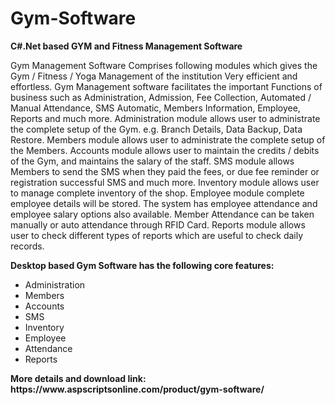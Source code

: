 # Gym-Software
<b>C#.Net based GYM and Fitness Management Software</b>

Gym Management Software Comprises following modules which gives the Gym / Fitness / Yoga Management of the institution Very efficient and effortless. Gym Management software facilitates the important Functions of business such as Administration, Admission, Fee Collection, Automated / Manual Attendance, SMS Automatic, Members Information, Employee, Reports and much more. Administration module allows user to administrate the complete setup of the Gym. e.g. Branch Details, Data Backup, Data Restore. Members module allows user to administrate the complete setup of the Members. Accounts module allows user to maintain the credits / debits of the Gym, and maintains the salary of the staff. SMS module allows Members to send the SMS when they paid the fees, or due fee reminder or registration successful SMS and much more. Inventory module allows user to manage complete inventory of the shop. Employee module complete employee details will be stored. The system has employee attendance and employee salary options also available. Member Attendance can be taken manually or auto attendance through RFID Card. Reports module allows user to check different types of reports which are useful to check daily records.

<b>Desktop based Gym Software has the following core features:</b>

<ul>
<li>Administration</li>
<li>Members</li>
<li>Accounts</li>
<li>SMS</li>
<li>Inventory</li>
<li>Employee</li>
<li>Attendance</li>
<li>Reports</li>
</ul>
<b>More details and download link:</b><br>
<b>https://www.aspscriptsonline.com/product/gym-software/</b>

